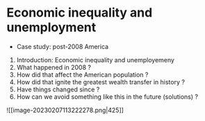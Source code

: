 # Economic inequality and unemployment
- Case study: post-2008 America

1. Introduction: Economic inequality and unemployemeny
2. What happened in 2008 ?
3. How did that affect the American population ?
4. How did that ignite the greatest wealth transfer in history ?
5. Have things changed since ?
6. How can we avoid something like this in the future (solutions) ?


![[image-20230207113222278.png|425]]



